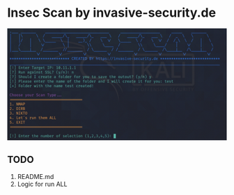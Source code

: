 # Insec Scan by invasive-security.de

![Screenshot](https://github.com/1N53C/insec-scan/blob/master/InSecScan.png)

## TODO

1. README.md
2. Logic for run ALL
